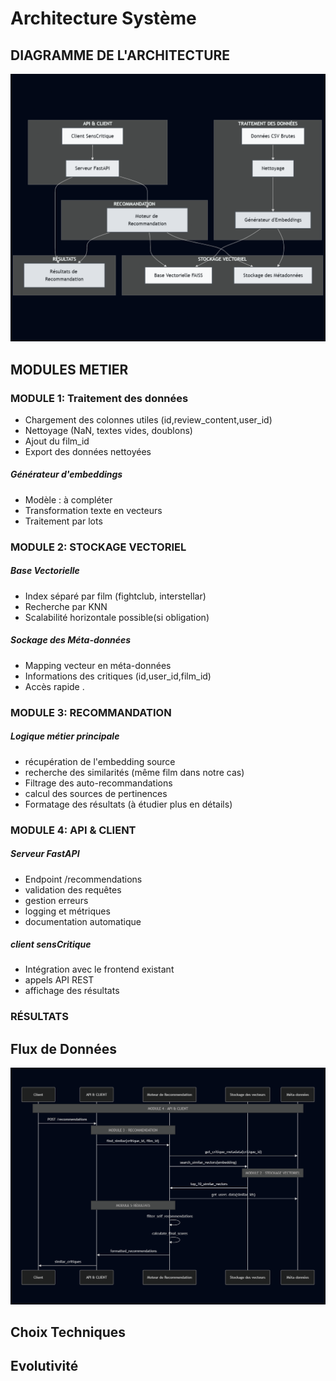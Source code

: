 # Architecture Système 

## DIAGRAMME DE L'ARCHITECTURE
![System Design](docs/architecture.png)

## MODULES METIER
### MODULE 1: Traitement des données
- Chargement des colonnes utiles (id,review_content,user_id)
- Nettoyage (NaN, textes vides, doublons)
- Ajout du film_id
- Export des données nettoyées

##### Générateur d'embeddings
- Modèle : à compléter 
- Transformation texte en vecteurs
- Traitement par lots

### MODULE 2: STOCKAGE VECTORIEL
##### Base Vectorielle
- Index séparé par film (fightclub, interstellar)
- Recherche par KNN 
- Scalabilité horizontale possible(si obligation)
##### Sockage des Méta-données 
- Mapping vecteur en méta-données 
- Informations des critiques (id,user_id,film_id)
- Accès rapide . 

### MODULE 3: RECOMMANDATION 
##### Logique métier principale
- récupération de l'embedding source
- recherche des similarités (même film dans notre cas)
- Filtrage des auto-recommandations 
- calcul des sources de pertinences
- Formatage des résultats (à étudier plus en détails)

### MODULE 4: API & CLIENT
##### Serveur FastAPI
- Endpoint /recommendations
- validation des requêtes 
- gestion erreurs
- logging et métriques 
- documentation automatique
##### client sensCritique
- Intégration avec le frontend existant 
- appels API REST
- affichage des résultats 

### RÉSULTATS 

## Flux de Données
![diagramme sequence](docs/sequence.png)

## Choix Techniques



## Evolutivité
